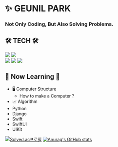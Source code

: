 # ✨ GEUNIL PARK



### Not Only Coding, But Also Solving Problems.


## 🛠 TECH 🛠 

 
<div>
 <img src="https://img.shields.io/badge/Swift-F05138?style=flat-square&logo=Swift&logoColor=white"/>
 <img src="https://img.shields.io/badge/Python-3776AB?style=flat-square&logo=Python&logoColor=white"/>
</div>

<div>
 <img src="https://img.shields.io/badge/SwiftUI-61DAFB?style=flat-square&logo=Swift&logoColor=white"/>
 <img src="https://img.shields.io/badge/UIKit-4FC08D?style=flat-square&logo=UIKit&logoColor=white"/>
 <img src="https://img.shields.io/badge/Django-000000?style=flat-square&logo=Django&logoColor=white"/>
</div>

## 🌱 Now Learning 🌱


  
- 🖥 Computer Structure
  - How to make a Computer ? 
- 📈 Algorithm
- Python
- Django
- Swift
- SwiftUI
- UIKit 

[![Solved.ac프로필](http://mazassumnida.wtf/api/v2/generate_badge?boj=rmsdlf94)](https://solved.ac/rmsdlf94)
[![Anurag's GitHub stats](https://github-readme-stats.vercel.app/api?username=Valentino1994)](https://github.com/anuraghazra/github-readme-stats)
